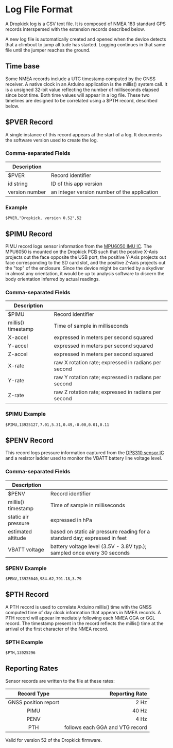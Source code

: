 # Log File Format

A Dropkick log is a CSV text file. It is composed of NMEA 183 standard GPS records
 interspersed with the extension records described below.

 A new log file is automatically created and opened when the device detects that a climbout to jump altitude has started.  Logging continues in that same file until the jumper reaches the ground.

 ## Time base

 Some NMEA records include a UTC timestamp computed by the GNSS receiver. A native clock in an Arduino application is the
 millis() system call.  It is a unsigned 32-bit value reflecting the number of milliseconds
 elapsed since boot time.  Both time values
 will appear in a log file.  These two timelines are designed to be correlated using a $PTH record, described below.

## $PVER Record

A single instance of this record appears at the start of a log.  It documents
 the software version used to create the log.

### Comma-separated Fields

 | Description   |                                        |
 |---------------|----------------------------------------|
| $PVER         | Record identifier                      |
| id string | ID of this app version   |
| version number       | an integer version number of the application        |

### Example 

`$PVER,"Dropkick, version 0.52",52`

## $PIMU Record

PIMU record logs sensor information from the [MPU6050 IMU IC](https://invensense.tdk.com/wp-content/uploads/2015/02/MPU-6000-Datasheet1.pdf).  The MPU6050 is mounted on the
Dropkick PCB such that the postive X-Axis projects out the face opposite the USB port, the positive Y-Axis projects out face corresponding to the SD card slot, and the positive Z-Axis projects out the "top" of the enclosure.  Since the device might be carried by a skydiver in almost any orientation, it would be up to analysis software to discern the body orientation inferred by actual readings.

### Comma-separated Fields

| Description   |                                        |
|---------------|----------------------------------------|
| $PIMU         | Record identifier                      |
| millis() timestamp | Time of sample in milliseconds    |
| X-accel       | expressed in meters per second squared          |
| Y-accel       | expressed in meters per second squared          |
| Z-accel       | expressed in meters per second  squared       |
| X-rate       | raw X rotation rate; expressed in radians per second         |
| Y-rate       | raw Y rotation rate; expressed in radians per second         |
| Z-rate       | raw Z rotation rate; expressed in radians per second         |

### $PIMU Example
`$PIMU,13925127,7.01,5.31,0.49,-0.00,0.01,0.11`

## $PENV Record

This record logs pressure information captured from the [DPS310 sensor IC](https://www.infineon.com/dgdl/Infineon-DPS310-DataSheet-v01_02-EN.pdf?fileId=5546d462576f34750157750826c42242) and a resistor ladder used to monitor the VBATT battery line voltage level.

### Comma-separated Fields
| Description   |                                        |
|---------------|----------------------------------------|
| $PENV         | Record identifier                      |
| millis() timestamp | Time of sample in milliseconds    |
| static air  pressure       | expressed in hPa         |
| estimated altitude | based on static air pressure reading for a standard day; expressed in feet         |
| VBATT voltage      | battery voltage level (3.5V - 3.8V typ.); sampled once every 30 seconds      |

### $PENV Example

`$PENV,13925040,984.62,791.18,3.79`

## $PTH Record

 A PTH record is used to correlate Arduino millis() time with the GNSS computed time of day
  clock information that appears in NMEA records.  A PTH record will appear immediately following each NMEA GGA or
  GGL record.  The timestamp present in the record reflects the millis() time at the arrival
  of the first character of the NMEA record.

### $PTH Example

`$PTH,13925296`


## Reporting Rates

Sensor records are written to the file at these rates:

| Record Type      |  Reporting Rate |
|:----------------:|---------------------------------:|
|  GNSS position report            |       2 Hz |
|  PIMU            |      40 Hz |
|  PENV            |       4 Hz    |
|  PTH             | follows each GGA and VTG record|

Valid for version 52 of the Dropkick firmware.